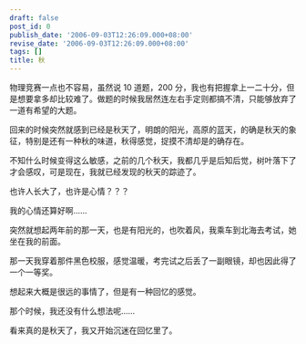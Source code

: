 ```yaml
---
draft: false
post_id: 0
publish_date: '2006-09-03T12:26:09.000+08:00'
revise_date: '2006-09-03T12:26:09.000+08:00'
tags: []
title: 秋
---
```


物理竞赛一点也不容易，虽然说 10 道题，200 分，我也有把握拿上一二十分，但是想要拿多却比较难了。做题的时候我居然连左右手定则都搞不清，只能够放弃了一道有希望的大题。

回来的时候突然就感到已经是秋天了，明朗的阳光，高原的蓝天，的确是秋天的象征，特别是还有一种秋的味道，秋得感觉，捉摸不清却是的确存在。

不知什么时候变得这么敏感，之前的几个秋天，我都几乎是后知后觉，树叶落下了才会感叹，可是现在，我就已经发现的秋天的踪迹了。

也许人长大了，也许是心情？？？

我的心情还算好啊……

突然就想起两年前的那一天，也是有阳光的，也吹着风，我乘车到北海去考试，她坐在我的前面。

那一天我穿着那件黑色校服，感觉温暖，考完试之后丢了一副眼镜，却也因此得了一个一等奖。

想起来大概是很远的事情了，但是有一种回忆的感觉。

那个时候，我还没有什么想法呢……

看来真的是秋天了，我又开始沉迷在回忆里了。
